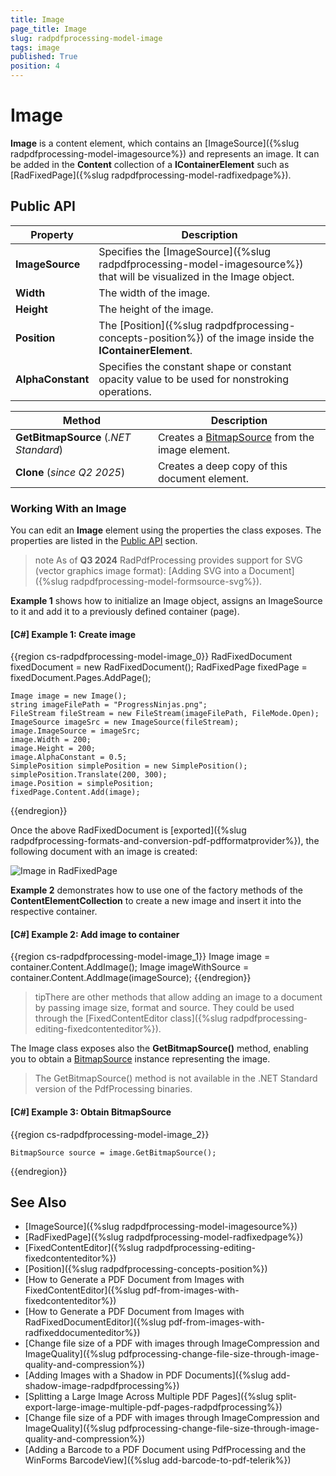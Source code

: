```yaml
---
title: Image
page_title: Image
slug: radpdfprocessing-model-image
tags: image
published: True
position: 4
---
```


# Image

**Image** is a content element, which contains an [ImageSource]({%slug radpdfprocessing-model-imagesource%}) and represents an image. It can be added in the **Content** collection of a **IContainerElement** such as [RadFixedPage]({%slug radpdfprocessing-model-radfixedpage%}). 

## Public API

| **Property**          | **Description**                                                                                 |
|-----------------------|-------------------------------------------------------------------------------------------------|
| **ImageSource**       | Specifies the [ImageSource]({%slug radpdfprocessing-model-imagesource%}) that will be visualized in the Image object. |
| **Width**             | The width of the image.                                                                     |
| **Height**            | The height of the image.                                                                    |
| **Position**          | The [Position]({%slug radpdfprocessing-concepts-position%}) of the image inside the **IContainerElement**. |
| **AlphaConstant**     | Specifies the constant shape or constant opacity value to be used for nonstroking operations.   |

| **Method**            | **Description**                                                                                 |
|-----------------------|-------------------------------------------------------------------------------------------------|
| **GetBitmapSource**  (_.NET Standard_) | Creates a [BitmapSource](https://docs.microsoft.com/en-us/dotnet/api/system.windows.media.imaging.bitmapsource) from the image element.|
| **Clone** (_since Q2 2025_)                | Creates a deep copy of this document element.                                                  |

### Working With an Image

You can edit an __Image__ element using the properties the class exposes. The properties are listed in the [Public API](#public-api) section.       

>note As of **Q3 2024** RadPdfProcessing provides support for SVG (vector graphics image format): [Adding SVG into a Document]({%slug radpdfprocessing-model-formsource-svg%}).
            
__Example 1__ shows how to initialize an Image object, assigns an ImageSource to it and add it to a previously defined container (page).
      
#### __[C#] Example 1: Create image__

{{region cs-radpdfprocessing-model-image_0}}
	RadFixedDocument fixedDocument = new RadFixedDocument();
    RadFixedPage fixedPage = fixedDocument.Pages.AddPage();

    Image image = new Image();
    string imageFilePath = "ProgressNinjas.png";
    FileStream fileStream = new FileStream(imageFilePath, FileMode.Open);
    ImageSource imageSrc = new ImageSource(fileStream);
    image.ImageSource = imageSrc;
    image.Width = 200;
    image.Height = 200;
    image.AlphaConstant = 0.5; 
    SimplePosition simplePosition = new SimplePosition();
    simplePosition.Translate(200, 300);
    image.Position = simplePosition;
    fixedPage.Content.Add(image);
{{endregion}}

Once the above RadFixedDocument is [exported]({%slug radpdfprocessing-formats-and-conversion-pdf-pdfformatprovider%}), the following document with an image is created:

![Image in RadFixedPage](images/pdf-processing-image.png)    

__Example 2__ demonstrates how to use one of the factory methods of the __ContentElementCollection__ to create a new image and insert it into the respective container.     

#### __[C#] Example 2: Add image to container__

{{region cs-radpdfprocessing-model-image_1}}
	Image image = container.Content.AddImage();
	Image imageWithSource = container.Content.AddImage(imageSource);
{{endregion}}

>tipThere are other methods that allow adding an image to a document by passing image size, format and source. They could be used through the [FixedContentEditor class]({%slug radpdfprocessing-editing-fixedcontenteditor%}).     

The Image class exposes also the **GetBitmapSource()** method, enabling you to obtain a [BitmapSource](https://docs.microsoft.com/en-us/dotnet/api/system.windows.media.imaging.bitmapsource) instance representing the image.

>  The GetBitmapSource() method is not available in the .NET Standard version of the PdfProcessing binaries.

#### __[C#] Example 3: Obtain BitmapSource__

{{region cs-radpdfprocessing-model-image_2}}

	BitmapSource source = image.GetBitmapSource();
{{endregion}}

## See Also
 
 * [ImageSource]({%slug radpdfprocessing-model-imagesource%})
 * [RadFixedPage]({%slug radpdfprocessing-model-radfixedpage%})
 * [FixedContentEditor]({%slug radpdfprocessing-editing-fixedcontenteditor%})
 * [Position]({%slug radpdfprocessing-concepts-position%})
 * [How to Generate a PDF Document from Images with FixedContentEditor]({%slug pdf-from-images-with-fixedcontenteditor%})
 * [How to Generate a PDF Document from Images with RadFixedDocumentEditor]({%slug pdf-from-images-with-radfixeddocumenteditor%})
 * [Change file size of a PDF with images through ImageCompression and ImageQuality]({%slug pdfprocessing-change-file-size-through-image-quality-and-compression%})
 * [Adding Images with a Shadow in PDF Documents]({%slug add-shadow-image-radpdfprocessing%})
 * [Splitting a Large Image Across Multiple PDF Pages]({%slug split-export-large-image-multiple-pdf-pages-radpdfprocessing%})
 * [Change file size of a PDF with images through ImageCompression and ImageQuality]({%slug pdfprocessing-change-file-size-through-image-quality-and-compression%})
 * [Adding a Barcode to a PDF Document using PdfProcessing and the WinForms BarcodeView]({%slug add-barcode-to-pdf-telerik%})
